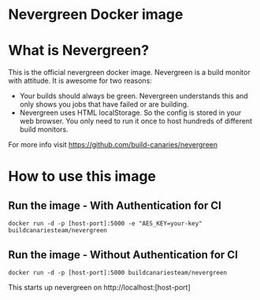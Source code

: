 # Nevergreen Docker image

# What is Nevergreen?

This is the official nevergreen docker image. Nevergreen is a build monitor with attitude. It is awesome for two reasons:

-	Your builds should always be green. Nevergreen understands this and only shows you jobs that have failed or are building.
-	Nevergreen uses HTML localStorage. So the config is stored in your web browser. You only need to run it once to host hundreds of different build monitors.

For more info visit https://github.com/build-canaries/nevergreen

# How to use this image

## Run the image - With Authentication for CI

	docker run -d -p [host-port]:5000 -e "AES_KEY=your-key" buildcanariesteam/nevergreen 

## Run the image - Without Authentication for CI

	docker run -d -p [host-port]:5000 buildcanariesteam/nevergreen 

This starts up nevergreen on http://localhost:[host-port\]

